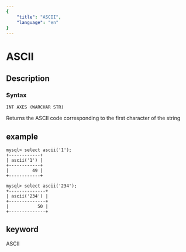 ```yaml
---
{
    "title": "ASCII",
    "language": "en"
}
---
```


<!-- 
Licensed to the Apache Software Foundation (ASF) under one
or more contributor license agreements.  See the NOTICE file
distributed with this work for additional information
regarding copyright ownership.  The ASF licenses this file
to you under the Apache License, Version 2.0 (the
"License"); you may not use this file except in compliance
with the License.  You may obtain a copy of the License at

  http://www.apache.org/licenses/LICENSE-2.0

Unless required by applicable law or agreed to in writing,
software distributed under the License is distributed on an
"AS IS" BASIS, WITHOUT WARRANTIES OR CONDITIONS OF ANY
KIND, either express or implied.  See the License for the
specific language governing permissions and limitations
under the License.
-->

# ASCII
## Description
### Syntax

`INT AXES (WARCHAR STR)`


Returns the ASCII code corresponding to the first character of the string

## example

```
mysql> select ascii('1');
+------------+
| ascii('1') |
+------------+
|         49 |
+------------+

mysql> select ascii('234');
+--------------+
| ascii('234') |
+--------------+
|           50 |
+--------------+
```
## keyword
ASCII
